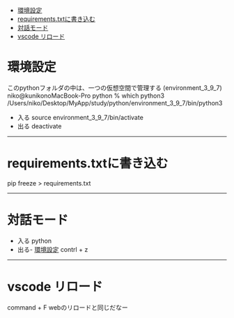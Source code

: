 - [環境設定](#環境設定)
- [requirements.txtに書き込む](#requirementstxtに書き込む)
- [対話モード](#対話モード)
- [vscode リロード](#vscode-リロード)

# 環境設定
このpythonフォルダの中は、一つの仮想空間で管理する
(environment_3_9_7) niko@kunikonoMacBook-Pro python % which python3
/Users/niko/Desktop/MyApp/study/python/environment_3_9_7/bin/python3

- 入る
source environment_3_9_7/bin/activate
- 出る
deactivate
___

# requirements.txtに書き込む
pip freeze > requirements.txt
___
# 対話モード
- 入る
python
- 出る- [環境設定](#環境設定)
contrl + z
___

# vscode リロード
command + F  webのリロードと同じだなー